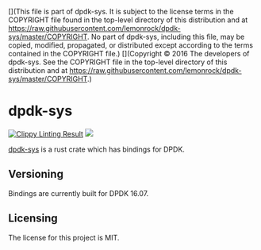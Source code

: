 [](This file is part of dpdk-sys. It is subject to the license terms in the COPYRIGHT file found in the top-level directory of this distribution and at https://raw.githubusercontent.com/lemonrock/dpdk-sys/master/COPYRIGHT. No part of dpdk-sys, including this file, may be copied, modified, propagated, or distributed except according to the terms contained in the COPYRIGHT file.)
[](Copyright © 2016 The developers of dpdk-sys. See the COPYRIGHT file in the top-level directory of this distribution and at https://raw.githubusercontent.com/lemonrock/dpdk-sys/master/COPYRIGHT.)

# dpdk-sys

[![Clippy Linting Result](https://clippy.bashy.io/github/lemonrock/dpdk-sys/master/badge.svg?style=plastic)](https://clippy.bashy.io/github/lemonrock/dpdk-sys/master/log) [![](https://img.shields.io/badge/Code%20Style-rustfmt-brightgreen.svg?style=plastic)](https://github.com/rust-lang-nursery/rustfmt#configuring-rustfmt)

[dpdk-sys] is a rust crate which has bindings for DPDK.


## Versioning

Bindings are currently built for DPDK 16.07.


## Licensing

The license for this project is MIT.

[dpdk-sys]: https://github.com/lemonrock/dpdk-sys "dpdk-sys GitHub page"
